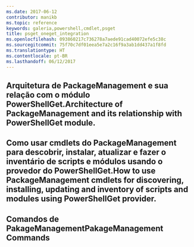 ```yaml
---
ms.date: 2017-06-12
contributor: manikb
ms.topic: reference
keywords: galeria,powershell,cmdlet,psget
title: psget_oneget_integration
ms.openlocfilehash: 093860217c736278a7aede91cad40072efe5c38c
ms.sourcegitcommit: 75f70c7df01eea5e7a2c16f9a3ab1dd437a1f8fd
ms.translationtype: HT
ms.contentlocale: pt-BR
ms.lasthandoff: 06/12/2017
---
```

## <a name="architecture-of-packagemanagement-and-its-relationship-with-powershellget-module"></a><span data-ttu-id="47fe7-103">Arquitetura de PackageManagement e sua relação com o módulo PowerShellGet.</span><span class="sxs-lookup"><span data-stu-id="47fe7-103">Architecture of PackageManagement and its relationship with PowerShellGet module.</span></span>

## <a name="how-to-use-packagemanagement-cmdlets-for-discovering-installing-updating-and-inventory-of-scripts-and-modules-using-powershellget-provider"></a><span data-ttu-id="47fe7-104">Como usar cmdlets do PackageManagement para descobrir, instalar, atualizar e fazer o inventário de scripts e módulos usando o provedor do PowerShellGet.</span><span class="sxs-lookup"><span data-stu-id="47fe7-104">How to use PackageManagement cmdlets for discovering, installing, updating and inventory of scripts and modules using PowerShellGet provider.</span></span>

## <a name="pakagemanagement-commands"></a><span data-ttu-id="47fe7-105">Comandos de PakageManagement</span><span class="sxs-lookup"><span data-stu-id="47fe7-105">PakageManagement Commands</span></span>

